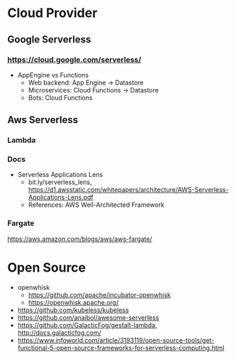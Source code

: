 
# Cloud Provider
## Google Serverless

### https://cloud.google.com/serverless/
  * AppEngine vs Functions
    * Web backend:	App Engine -> Datastore
    * Microservices:	Cloud Functions -> Datastore
    * Bots:	Cloud Functions

## Aws Serverless

### Lambda

### Docs
* Serverless Applications Lens
  * bit.ly/serverless_lens, https://d1.awsstatic.com/whitepapers/architecture/AWS-Serverless-Applications-Lens.pdf
  * References: AWS Well-Architected Framework

### Fargate
https://aws.amazon.com/blogs/aws/aws-fargate/


# Open Source
* openwhisk
  * https://github.com/apache/incubator-openwhisk
  * https://openwhisk.apache.org/
* https://github.com/kubeless/kubeless
* https://github.com/anaibol/awesome-serverless
* https://github.com/GalacticFog/gestalt-lambda, http://docs.galacticfog.com/
* https://www.infoworld.com/article/3193119/open-source-tools/get-functional-5-open-source-frameworks-for-serverless-computing.html

